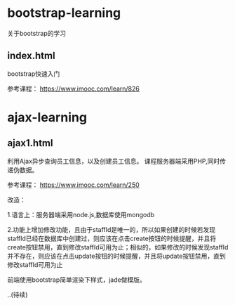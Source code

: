 # bootstrap-learning

关于bootstrap的学习

index.html
-----------
bootstrap快速入门

参考课程： https://www.imooc.com/learn/826


# ajax-learning

ajax1.html
-----------
利用Ajax异步查询员工信息，以及创建员工信息。
课程服务器端采用PHP,同时传递伪数据。

参考课程： https://www.imooc.com/learn/250

改造：

1.语言上：服务器端采用node.js,数据库使用mongodb

2.功能上增加修改功能，且由于staffId是唯一的，所以如果创建的时候若发现staffId已经在数据库中创建过，则应该在点击create按钮的时候提醒，并且将create按钮禁用，直到修改staffId可用为止；相似的，如果修改的时候发现staffId并不存在，则应该在点击update按钮的时候提醒，并且将update按钮禁用，直到修改staffId可用为止

前端使用bootstrap简单渲染下样式，jade做模版。

..(待续)